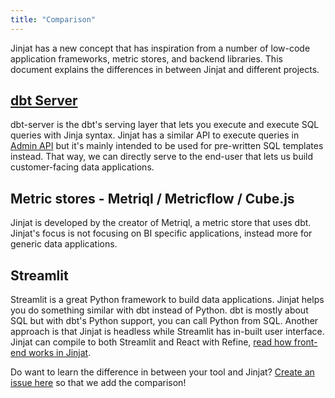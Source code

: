 ```yaml
---
title: "Comparison"
---
```


Jinjat has a new concept that has inspiration from a number of low-code application frameworks, metric stores, and backend libraries. This document explains the differences in between Jinjat and different projects.

## [dbt Server](https://github.com/dbt-labs/dbt-server)
dbt-server is the dbt's serving layer that lets you execute and execute SQL queries with Jinja syntax. Jinjat has a similar API to execute queries in [Admin API](/admin-api/docs) but it's mainly intended to be used for pre-written SQL templates instead. That way, we can directly serve to the end-user that lets us build customer-facing data applications.

## Metric stores - Metriql / Metricflow / Cube.js
Jinjat is developed by the creator of Metriql, a metric store that uses dbt. Jinjat's focus is not focusing on BI specific applications, instead more for generic data applications.

## Streamlit
Streamlit is a great Python framework to build data applications. Jinjat helps you do something similar with dbt instead of Python. dbt is mostly about SQL but with dbt's Python support, you can call Python from SQL. Another approach is that Jinjat is headless while Streamlit has in-built user interface. Jinjat can compile to both Streamlit and React with Refine, [read how front-end works in Jinjat](/docs/integration).

Do want to learn the difference in between your tool and Jinjat? [Create an issue here](https://github.com/jinjat-data/jinjat.com/issues) so that we add the comparison!